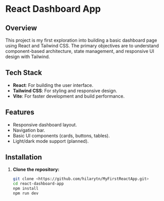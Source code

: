 # React Dashboard App

## Overview

This project is my first exploration into building a basic dashboard page using React and Tailwind CSS. The primary objectives are to understand component-based architecture, state management, and responsive UI design with Tailwind.

## Tech Stack

- **React**: For building the user interface.
- **Tailwind CSS**: For styling and responsive design.
- **Vite**: For faster development and build performance.

## Features

- Responsive dashboard layout.
- Navigation bar.
- Basic UI components (cards, buttons, tables).
- Light/dark mode support (planned).

## Installation

1. **Clone the repository:**

   ```bash
   git clone <https://github.com/hilarytn/MyFirstReactApp.git>
   cd react-dashboard-app
   npm install
   npm run dev
   ```